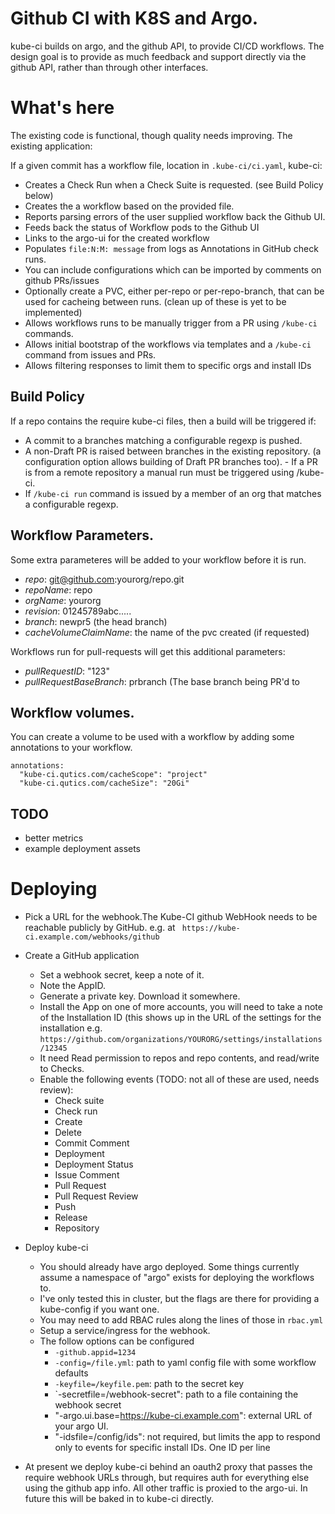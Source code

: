 # Github CI with K8S and Argo.

kube-ci builds on argo, and the github API, to provide CI/CD workflows. The
design goal is to provide as much feedback and support directly via the github
API, rather than through other interfaces.

# What's here
The existing code is functional, though quality needs improving. The existing
application:

If a given commit has a workflow file, location in ```.kube-ci/ci.yaml```,
kube-ci:
- Creates a Check Run when a Check Suite is requested. (see Build Policy below)
- Creates the a workflow based on the provided file. 
- Reports parsing errors of the user supplied workflow back the Github UI.
- Feeds back the status of Workflow pods to the Github UI
- Links to the argo-ui for the created workflow
- Populates `file:N:M: message` from logs as Annotations in GitHub check runs.
- You can include configurations which can be imported by comments on github
  PRs/issues
- Optionally create a PVC, either per-repo or per-repo-branch, that can be used
  for cacheing between runs. (clean up of these is yet to be implemented)
- Allows workflows runs to be manually trigger from a PR using `/kube-ci` commands.
- Allows initial bootstrap of the workflows via templates and a `/kube-ci` command from
  issues and PRs.
- Allows filtering responses to limit them to specific orgs and install IDs

## Build Policy

If a repo contains the require kube-ci files, then a build will be triggered if:

- A commit to a branches matching a configurable regexp is pushed.
- A non-Draft PR is raised between branches in the existing repository. (a configuration
  option allows building of Draft PR branches too).  - If a PR is from a remote repository a manual run must be triggered using /kube-ci.
- If `/kube-ci run` command is issued by a member of an org that matches a configurable
  regexp.

## Workflow Parameters.

Some extra parameteres will be added to your workflow before it is run.

- *repo*: git@github.com:yourorg/repo.git
- *repoName*: repo
- *orgName*: yourorg
- *revision*: 01245789abc.....
- *branch*: newpr5 (the head branch)
- *cacheVolumeClaimName*: the name of the pvc created (if requested)

Workflows run for pull-requests will get this additional parameters:

- *pullRequestID*: "123"
- *pullRequestBaseBranch*: prbranch (The base branch being PR'd to

## Workflow volumes.

You can create a volume to be used with a workflow by adding some annotations to your
workflow.

```
annotations:
  "kube-ci.qutics.com/cacheScope": "project"
  "kube-ci.qutics.com/cacheSize": "20Gi"
```

## TODO
- better metrics
- example deployment assets

# Deploying

- Pick a URL for the webhook.The Kube-CI github WebHook needs to be reachable
  publicly by GitHub. e.g. at ``` https://kube-ci.example.com/webhooks/github```

- Create a GitHub application
  - Set a webhook secret, keep a note of it.
  - Note the AppID.
  - Generate a private key. Download it somewhere.
  - Install the App on one of more accounts, you will need to take a note
    of the Installation ID (this shows up in the URL of the settings for the
    installation e.g.
    ```https://github.com/organizations/YOURORG/settings/installations/12345```
  - It need Read permission to repos and repo contents, and read/write to
    Checks.
  - Enable the following events (TODO: not all of these are used, needs review):
    - Check suite
    - Check run
    - Create
    - Delete
    - Commit Comment
    - Deployment
    - Deployment Status
    - Issue Comment
    - Pull Request
    - Pull Request Review
    - Push
    - Release
    - Repository

- Deploy kube-ci
  - You should already have argo deployed. Some things currently assume a
    namespace of "argo" exists for deploying the workflows to.
  - I've only tested this in cluster, but the flags are there for providing
    a kube-config if you want one.
  - You may need to add RBAC rules along the lines of those in `rbac.yml`
  - Setup a service/ingress for the webhook.
  - The follow options can be configured
    - `-github.appid=1234`
    - `-config=/file.yml`: path to yaml config file with some workflow defaults
    - `-keyfile=/keyfile.pem`: path to the secret key
    - `-secretfile=/webhook-secret": path to a file containing the webhook secret
    - "-argo.ui.base=https://kube-ci.example.com": external URL of your argo UI.
    - "-idsfile=/config/ids": not required, but limits the app to respond only
      to events for specific install IDs. One ID per line

- At present we deploy kube-ci behind an oauth2 proxy that passes the require webhook URLs
  through, but requires auth for everything else using the github app info. All other traffic
  is proxied to the argo-ui. In future this will be baked in to kube-ci directly.




